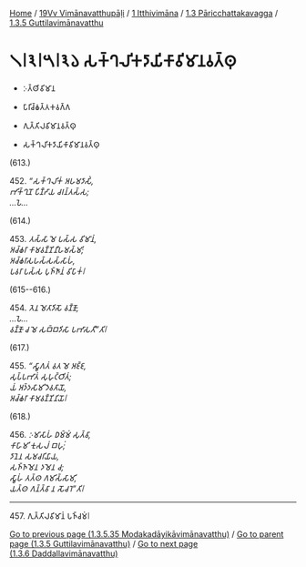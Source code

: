 
[Home](/) / [19Vv Vimānavatthupāḷi](../../../../19Vv.md) / [1 Itthivimāna](../../../1.md) / [1.3 Pāricchattakavagga](../../1.3.md) / [1.3.5 Guttilavimānavatthu](../1.3.5.md)

# 𑁧𑁇𑁩𑁇𑁫𑁇𑁩𑁬 𑀲𑀓𑁆𑀔𑀮𑀺𑀓𑀤𑀸𑀬𑀺𑀓𑀸𑀯𑀺𑀫𑀸𑀦𑀯𑀢𑁆𑀣𑀼

* 𑀇𑀢𑁆𑀣𑀺𑀯𑀺𑀫𑀸𑀦

* 𑀧𑀸𑀭𑀺𑀘𑁆𑀙𑀢𑁆𑀢𑀓𑀯𑀕𑁆𑀕

* 𑀕𑀼𑀢𑁆𑀢𑀺𑀮𑀯𑀺𑀫𑀸𑀦𑀯𑀢𑁆𑀣𑀼

* 𑀲𑀓𑁆𑀔𑀮𑀺𑀓𑀤𑀸𑀬𑀺𑀓𑀸𑀯𑀺𑀫𑀸𑀦𑀯𑀢𑁆𑀣𑀼

(613.)

452\. _“𑀲𑀓𑁆𑀔𑀮𑀺𑀓𑀁 𑀅𑀳𑀫𑀤𑀸𑀲𑀺𑀁,_  
_𑀪𑀺𑀓𑁆𑀔𑀼𑀦𑁄 𑀧𑀺𑀡𑁆𑀟𑀸𑀬 𑀘𑀭𑀦𑁆𑀢𑀲𑁆𑀲;_  
_…𑀧𑁂…_  


(614.)

453\. _𑀢𑀲𑁆𑀲𑀸 𑀫𑁂 𑀧𑀲𑁆𑀲 𑀯𑀺𑀫𑀸𑀦𑀁,_  
_𑀅𑀘𑁆𑀙𑀭𑀸 𑀓𑀸𑀫𑀯𑀡𑁆𑀡𑀺𑀦𑀻𑀳𑀫𑀲𑁆𑀫𑀺;_  
_𑀅𑀘𑁆𑀙𑀭𑀸𑀲𑀳𑀲𑁆𑀲𑀲𑁆𑀲𑀸𑀳𑀁,_  
_𑀧𑀯𑀭𑀸 𑀧𑀲𑁆𑀲 𑀧𑀼𑀜𑁆𑀜𑀸𑀦𑀁 𑀯𑀺𑀧𑀸𑀓𑀁𑁇_  


(615--616.)

454\. _𑀢𑁂𑀦 𑀫𑁂𑀢𑀸𑀤𑀺𑀲𑁄 𑀯𑀡𑁆𑀡𑁄,_  
_…𑀧𑁂…_  
_𑀯𑀡𑁆𑀡𑁄 𑀘 𑀫𑁂 𑀲𑀩𑁆𑀩𑀤𑀺𑀲𑀸 𑀧𑀪𑀸𑀲𑀢𑀻”𑀢𑀺𑁇_  


(617.)

455\. _“𑀲𑁆𑀯𑀸𑀕𑀢𑀁 𑀯𑀢 𑀫𑁂 𑀅𑀚𑁆𑀚,_  
_𑀲𑀼𑀧𑁆𑀧𑀪𑀸𑀢𑀁 𑀲𑀼𑀳𑀼𑀝𑁆𑀞𑀺𑀢𑀁;_  
_𑀬𑀁 𑀅𑀤𑁆𑀤𑀲𑀸𑀫𑀺 𑀤𑁂𑀯𑀢𑀸𑀬𑁄,_  
_𑀅𑀘𑁆𑀙𑀭𑀸 𑀓𑀸𑀫𑀯𑀡𑁆𑀡𑀺𑀦𑀺𑀬𑁄𑁇_  


(618.)

456\. _𑀇𑀫𑀸𑀲𑀸𑀳𑀁 𑀥𑀫𑁆𑀫𑀁 𑀲𑀼𑀢𑁆𑀯𑀸,_  
_𑀓𑀸𑀳𑀸𑀫𑀺 𑀓𑀼𑀲𑀮𑀁 𑀩𑀳𑀼𑀁;_  
_𑀤𑀸𑀦𑁂𑀦 𑀲𑀫𑀘𑀭𑀺𑀬𑀸𑀬,_  
_𑀲𑀜𑁆𑀜𑀫𑁂𑀦 𑀤𑀫𑁂𑀦 𑀘;_  
_𑀲𑁆𑀯𑀸𑀳𑀁 𑀢𑀢𑁆𑀣 𑀕𑀫𑀺𑀲𑁆𑀲𑀸𑀫𑀺,_  
_𑀬𑀢𑁆𑀣 𑀕𑀦𑁆𑀢𑁆𑀯𑀸 𑀦 𑀲𑁄𑀘𑀭𑁂”𑀢𑀺𑁇_  


---

457\. 𑀕𑀼𑀢𑁆𑀢𑀺𑀮𑀯𑀺𑀫𑀸𑀦𑀁 𑀧𑀜𑁆𑀘𑀫𑀁𑁇



[Go to previous page (1.3.5.35 Modakadāyikāvimānavatthu)](1.3.5.35.md) / [Go to parent page (1.3.5 Guttilavimānavatthu)](../1.3.5.md) / [Go to next page (1.3.6 Daddallavimānavatthu)](../1.3.6.md)


